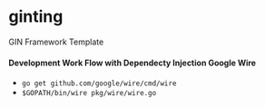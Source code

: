 # ginting
GIN Framework Template


#### Development Work Flow with Dependecty Injection Google Wire
- ```go get github.com/google/wire/cmd/wire```
- ```$GOPATH/bin/wire pkg/wire/wire.go```